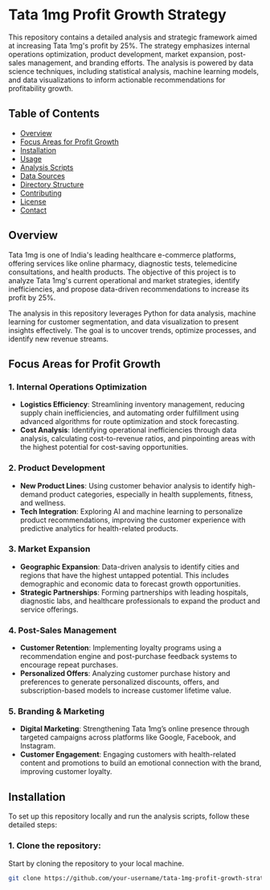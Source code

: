 # Tata 1mg Profit Growth Strategy

This repository contains a detailed analysis and strategic framework aimed at increasing Tata 1mg's profit by 25%. The strategy emphasizes internal operations optimization, product development, market expansion, post-sales management, and branding efforts. The analysis is powered by data science techniques, including statistical analysis, machine learning models, and data visualizations to inform actionable recommendations for profitability growth.

## Table of Contents

- [Overview](#overview)
- [Focus Areas for Profit Growth](#focus-areas-for-profit-growth)
- [Installation](#installation)
- [Usage](#usage)
- [Analysis Scripts](#analysis-scripts)
- [Data Sources](#data-sources)
- [Directory Structure](#directory-structure)
- [Contributing](#contributing)
- [License](#license)
- [Contact](#contact)

## Overview

Tata 1mg is one of India's leading healthcare e-commerce platforms, offering services like online pharmacy, diagnostic tests, telemedicine consultations, and health products. The objective of this project is to analyze Tata 1mg's current operational and market strategies, identify inefficiencies, and propose data-driven recommendations to increase its profit by 25%.

The analysis in this repository leverages Python for data analysis, machine learning for customer segmentation, and data visualization to present insights effectively. The goal is to uncover trends, optimize processes, and identify new revenue streams.

## Focus Areas for Profit Growth

### 1. Internal Operations Optimization
- **Logistics Efficiency**: Streamlining inventory management, reducing supply chain inefficiencies, and automating order fulfillment using advanced algorithms for route optimization and stock forecasting.
- **Cost Analysis**: Identifying operational inefficiencies through data analysis, calculating cost-to-revenue ratios, and pinpointing areas with the highest potential for cost-saving opportunities.

### 2. Product Development
- **New Product Lines**: Using customer behavior analysis to identify high-demand product categories, especially in health supplements, fitness, and wellness.
- **Tech Integration**: Exploring AI and machine learning to personalize product recommendations, improving the customer experience with predictive analytics for health-related products.

### 3. Market Expansion
- **Geographic Expansion**: Data-driven analysis to identify cities and regions that have the highest untapped potential. This includes demographic and economic data to forecast growth opportunities.
- **Strategic Partnerships**: Forming partnerships with leading hospitals, diagnostic labs, and healthcare professionals to expand the product and service offerings.

### 4. Post-Sales Management
- **Customer Retention**: Implementing loyalty programs using a recommendation engine and post-purchase feedback systems to encourage repeat purchases.
- **Personalized Offers**: Analyzing customer purchase history and preferences to generate personalized discounts, offers, and subscription-based models to increase customer lifetime value.

### 5. Branding & Marketing
- **Digital Marketing**: Strengthening Tata 1mg’s online presence through targeted campaigns across platforms like Google, Facebook, and Instagram.
- **Customer Engagement**: Engaging customers with health-related content and promotions to build an emotional connection with the brand, improving customer loyalty.

## Installation

To set up this repository locally and run the analysis scripts, follow these detailed steps:

### 1. Clone the repository:

Start by cloning the repository to your local machine.

```bash
git clone https://github.com/your-username/tata-1mg-profit-growth-strategy.git
